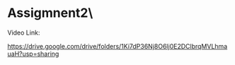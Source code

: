 # Assigmnent2\

Video Link:

https://drive.google.com/drive/folders/1Ki7dP36Nj8O6lj0E2DClbrqMVLhmauaH?usp=sharing
